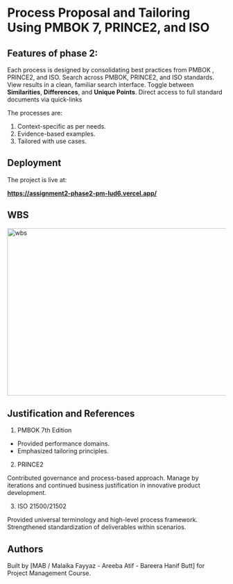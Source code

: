 
# Process Proposal and Tailoring Using PMBOK 7, PRINCE2, and ISO 

## Features of phase 2:
Each process is designed by consolidating best practices from PMBOK , PRINCE2, and ISO.
Search across PMBOK, PRINCE2, and ISO standards.
View results in a clean, familiar search interface.
Toggle between **Similarities**, **Differences**, and **Unique Points**.
Direct access to full standard documents via quick-links

The processes are:
1. Context-specific as per needs.
2. Evidence-based examples.
3. Tailored with use cases.

## Deployment

The project is live at:

**https://assignment2-phase2-pm-lud6.vercel.app/**

## WBS

<img width="1855" height="385" alt="wbs" src="https://github.com/user-attachments/assets/0d1f15c8-7e11-429c-ae78-8e199cc7f4a4" />

## Justification and References

1. PMBOK 7th Edition

- Provided performance domains.
- Emphasized tailoring principles. 

2. PRINCE2

Contributed governance and process-based approach.
Manage by iterations and continued business justification in innovative product development. 

3. ISO 21500/21502

Provided universal terminology and high-level process framework.
Strengthened standardization of deliverables within scenarios.


## Authors

Built by [MAB / Malaika Fayyaz - Areeba Atif - Bareera Hanif Butt] for Project Management Course.

